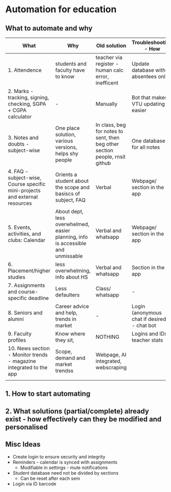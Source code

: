 # Automation for education

## What to automate and why
| What                                                                        | Why                                                                              | Old solution                                                                 | Troubleshooting - How                        |
| --------------------------------------------------------------------------- | -------------------------------------------------------------------------------- | ---------------------------------------------------------------------------- | -------------------------------------------- |
| 1. Attendence                                                               | students and faculty have to know                                                | teacher via register - human calc error, inefficent                          | Update database with absentees only          |
| 2. Marks - tracking, signing, checking, SGPA + CGPA calculator              | -                                                                                | Manually                                                                     | Bot that makes VTU updating easier           |
| 3. Notes and doubts - subject-wise                                          | One place solution, various versions, helps shy people                           | In class, beg for notes to sent, then beg other section people, rnsit github | One database for all notes                   |
| 4. FAQ - subject-wise, Course specific mini-projects and external resources | Orients a student about the scope and basiscs of subject, FAQ                    | Verbal                                                                       | Webpage/ section in the app                  |
| 5. Events, activities, and clubs: Calendar                                  | About dept, less overwhelmed, easier planning, info is accessible and unmissable | Verbal and whatsapp                                                          | Webpage/ section in the app                  |
| 6. Placement/higher studies                                                 | less overwhelming, info about HS                                                 | Verbal and whatsapp                                                          | Section in the app                           |
| 7. Assignments and course-specific deadline                                 | Less defaulters                                                                  | Class/ whatsapp                                                              | -                                            |
| 8. Seniors and alumni                                                       | Career advice and help, trends in market                                         | -                                                                            | Login (anonymous chat if desired) - chat bot |
| 9. Faculty profiles                                                         | Know where they sit,                                                             | NOTHING                                                                      | Logins and IDs, teacher stats                |
| 10. News section - Monitor trends - magazine integrated to the app          | Scope, demand and market trendss                                                 | Webpage, AI integrated, webscraping                                          |                                              |
|                                                                             |                                                                                  |                                                                              |                                              |



## 1. How to start automating
## 2. What solutions (partial/complete) already exist - how effectively can they be modified and personalised



## Misc Ideas
- Create login to ensure security and integrity
- Reminders - calendar is synced with assignments
	- Modifiable in settings - mute notifications
- Student database need not be divided by sections 
	- Can be reset after each sem
- Login via ID barcode